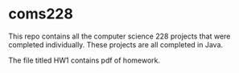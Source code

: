 # coms228
This repo contains all the computer science 228 projects that were completed individually. These projects are all completed in Java.

The file titled HW1 contains pdf of homework.

